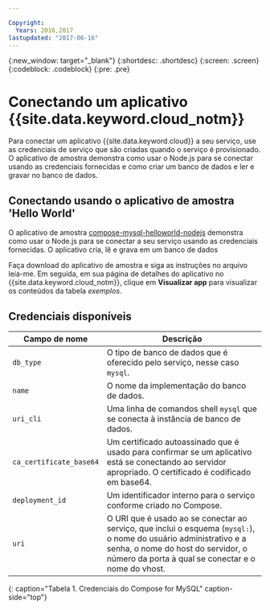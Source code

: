 ```yaml
---

Copyright:
  Years: 2016,2017
lastupdated: "2017-06-16"
---
```


{:new_window: target="_blank"}
{:shortdesc: .shortdesc}
{:screen: .screen}
{:codeblock: .codeblock}
{:pre: .pre}

# Conectando um aplicativo {{site.data.keyword.cloud_notm}}

Para conectar um aplicativo {{site.data.keyword.cloud}} a seu serviço, use as credenciais de serviço que são criadas quando o serviço é provisionado. O aplicativo de amostra demonstra como usar o Node.js para se conectar usando as credenciais fornecidas e como criar um banco de dados e ler e gravar no banco de dados.

## Conectando usando o aplicativo de amostra 'Hello World'

O aplicativo de amostra [compose-mysql-helloworld-nodejs](https://github.com/IBM-Bluemix/compose-mysql-helloworld-nodejs) demonstra como usar o Node.js para se conectar a seu serviço usando as credenciais fornecidas. O aplicativo cria, lê e grava em um banco de dados

Faça download do aplicativo de amostra e siga as instruções no arquivo leia-me. Em seguida, em sua página de detalhes do aplicativo no {{site.data.keyword.cloud_notm}}, clique em **Visualizar app** para visualizar os conteúdos da tabela *exemplos*.

## Credenciais disponíveis

Campo de nome|Descrição
----------|-----------
`db_type`|O tipo de banco de dados que é oferecido pelo serviço, nesse caso `mysql`.
`name`|O nome da implementação do banco de dados.
`uri_cli`|Uma linha de comandos shell `mysql` que se conecta à instância de banco de dados.
`ca_certificate_base64`|Um certificado autoassinado que é usado para confirmar se um aplicativo está se conectando ao servidor apropriado. O certificado é codificado em base64.
`deployment_id`|Um identificador interno para o serviço conforme criado no Compose.
`uri`|O URI que é usado ao se conectar ao serviço, que inclui o esquema (`mysql:`), o nome do usuário administrativo e a senha, o nome do host do servidor, o número da porta à qual se conectar e o nome do vhost.
{: caption="Tabela 1. Credenciais do Compose for MySQL" caption-side="top"}
